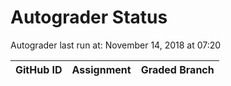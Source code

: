 # Autograder Status
Autograder last run at: November 14, 2018 at 07:20

| GitHub ID | Assignment | Graded Branch |
|-----------|------------|---------------|
